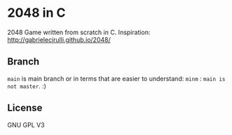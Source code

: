 # 2048 in C

2048 Game written from scratch in C. Inspiration: http://gabrielecirulli.github.io/2048/

## Branch

`main` is main branch or in terms that are easier to understand: `minm` : `main is not master`. :)

## License

GNU GPL V3
